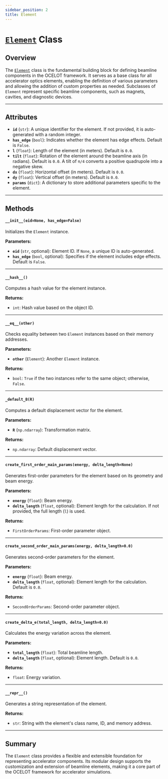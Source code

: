 ```yaml
---
sidebar_position: 2
title: Element
---
```


# [`Element`](https://github.com/ocelot-collab/ocelot/blob/master/ocelot/cpbd/elements/element.py) Class

## Overview
The [`Element`](https://github.com/ocelot-collab/ocelot/blob/master/ocelot/cpbd/elements/element.py) class is 
the fundamental building block for defining beamline components in the OCELOT framework. 
It serves as a base class for all accelerator optics elements, enabling the definition of various parameters and 
allowing the addition of custom properties as needed. Subclasses of `Element` represent specific beamline components, such as magnets, cavities, and diagnostic devices.

---

## Attributes

- **`id`** (`str`): A unique identifier for the element. If not provided, it is auto-generated with a random integer.
- **`has_edge`** (`bool`): Indicates whether the element has edge effects. Default is `False`.
- **`l`** (`float`): Length of the element (in meters). Default is `0.0`.
- **`tilt`** (`float`): Rotation of the element around the beamline axis (in radians). Default is `0.0`. A tilt of `π/4` converts a positive quadrupole into a negative skew.
- **`dx`** (`float`): Horizontal offset (in meters). Default is `0.0`.
- **`dy`** (`float`): Vertical offset (in meters). Default is `0.0`.
- **`params`** (`dict`): A dictionary to store additional parameters specific to the element.

---

## Methods

#### `__init__(eid=None, has_edge=False)`
Initializes the `Element` instance.

**Parameters:**
- **`eid`** (`str`, optional): Element ID. If `None`, a unique ID is auto-generated.
- **`has_edge`** (`bool`, optional): Specifies if the element includes edge effects. Default is `False`.

---

#### `__hash__()`
Computes a hash value for the element instance.

**Returns:**
- `int`: Hash value based on the object ID.

---

#### `__eq__(other)`
Checks equality between two `Element` instances based on their memory addresses.

**Parameters:**
- **`other`** (`Element`): Another `Element` instance.

**Returns:**
- `bool`: `True` if the two instances refer to the same object; otherwise, `False`.

---

#### `_default_B(R)`
Computes a default displacement vector for the element.

**Parameters:**
- **`R`** (`np.ndarray`): Transformation matrix.

**Returns:**
- `np.ndarray`: Default displacement vector.

---

#### `create_first_order_main_params(energy, delta_length=None)`
Generates first-order parameters for the element based on its geometry and beam energy.

**Parameters:**
- **`energy`** (`float`): Beam energy.
- **`delta_length`** (`float`, optional): Element length for the calculation. If not provided, the full length (`l`) is used.

**Returns:**
- `FirstOrderParams`: First-order parameter object.

---

#### `create_second_order_main_params(energy, delta_length=0.0)`
Generates second-order parameters for the element.

**Parameters:**
- **`energy`** (`float`): Beam energy.
- **`delta_length`** (`float`, optional): Element length for the calculation. Default is `0.0`.

**Returns:**
- `SecondOrderParams`: Second-order parameter object.

---

#### `create_delta_e(total_length, delta_length=0.0)`
Calculates the energy variation across the element.

**Parameters:**
- **`total_length`** (`float`): Total beamline length.
- **`delta_length`** (`float`, optional): Element length. Default is `0.0`.

**Returns:**
- `float`: Energy variation.

---

#### `__repr__()`
Generates a string representation of the element.

**Returns:**
- `str`: String with the element's class name, ID, and memory address.

---

## Summary
The `Element` class provides a flexible and extensible foundation for representing accelerator components. Its modular design supports the customization and extension of beamline elements, making it a core part of the OCELOT framework for accelerator simulations.